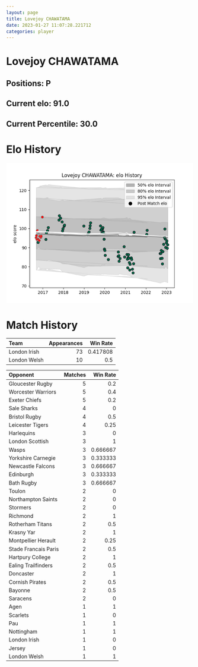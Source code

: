 ```yaml
---  
layout: page  
title: Lovejoy CHAWATAMA  
date: 2023-01-27 11:07:28.221712  
categories: player  
---
```

# Lovejoy CHAWATAMA

## Positions: P

## Current elo: 91.0

## Current Percentile: 30.0

# Elo History


![elo history](history_LovejoyCHAWATAMA.png)
# Match History


| Team         |   Appearances |   Win Rate |
|:-------------|--------------:|-----------:|
| London Irish |            73 |   0.417808 |
| London Welsh |            10 |   0.5      |

| Opponent             |   Matches |   Win Rate |
|:---------------------|----------:|-----------:|
| Gloucester Rugby     |         5 |   0.2      |
| Worcester Warriors   |         5 |   0.4      |
| Exeter Chiefs        |         5 |   0.2      |
| Sale Sharks          |         4 |   0        |
| Bristol Rugby        |         4 |   0.5      |
| Leicester Tigers     |         4 |   0.25     |
| Harlequins           |         3 |   0        |
| London Scottish      |         3 |   1        |
| Wasps                |         3 |   0.666667 |
| Yorkshire Carnegie   |         3 |   0.333333 |
| Newcastle Falcons    |         3 |   0.666667 |
| Edinburgh            |         3 |   0.333333 |
| Bath Rugby           |         3 |   0.666667 |
| Toulon               |         2 |   0        |
| Northampton Saints   |         2 |   0        |
| Stormers             |         2 |   0        |
| Richmond             |         2 |   1        |
| Rotherham Titans     |         2 |   0.5      |
| Krasny Yar           |         2 |   1        |
| Montpellier Herault  |         2 |   0.25     |
| Stade Francais Paris |         2 |   0.5      |
| Hartpury College     |         2 |   1        |
| Ealing Trailfinders  |         2 |   0.5      |
| Doncaster            |         2 |   1        |
| Cornish Pirates      |         2 |   0.5      |
| Bayonne              |         2 |   0.5      |
| Saracens             |         2 |   0        |
| Agen                 |         1 |   1        |
| Scarlets             |         1 |   0        |
| Pau                  |         1 |   1        |
| Nottingham           |         1 |   1        |
| London Irish         |         1 |   0        |
| Jersey               |         1 |   0        |
| London Welsh         |         1 |   1        |